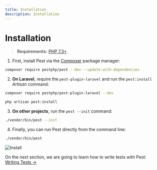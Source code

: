 ```yaml
---
title: Installation
description: Installation
---
```


# Installation

> **Requirements:** [PHP 7.3+](https://php.net/releases/).

1. First, install Pest via the [Composer](https://getcomposer.org) package manager:

```bash
composer require pestphp/pest --dev --update-with-dependencies
```

2. **On Laravel**, require the `pest-plugin-laravel` and run the `pest:install` _Artisan_ command:

```bash
composer require pestphp/pest-plugin-laravel --dev

php artisan pest:install
```

3. **On other projects**, run the `pest --init` command:

```bash
./vendor/bin/pest --init
```

4. Finally, you can run Pest directly from the command line:

```bash
./vendor/bin/pest
```

![Install](/assets/img/pestinstall.png)

On the next section, we are going to learn how to write tests with Pest: [Writing Tests →](/docs/writing-tests)

